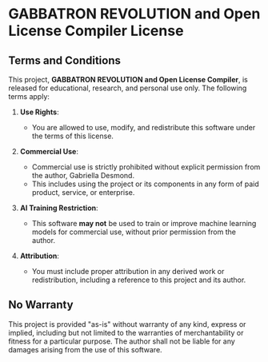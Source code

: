 # GABBATRON REVOLUTION and Open License Compiler License

## Terms and Conditions

This project, **GABBATRON REVOLUTION and Open License Compiler**, is released for educational, research, and personal use only. The following terms apply:

1. **Use Rights**:
   - You are allowed to use, modify, and redistribute this software under the terms of this license.
   
2. **Commercial Use**:
   - Commercial use is strictly prohibited without explicit permission from the author, Gabriella Desmond.
   - This includes using the project or its components in any form of paid product, service, or enterprise.

3. **AI Training Restriction**:
   - This software **may not** be used to train or improve machine learning models for commercial use, without prior permission from the author.

4. **Attribution**:
   - You must include proper attribution in any derived work or redistribution, including a reference to this project and its author.

## No Warranty

This project is provided "as-is" without warranty of any kind, express or implied, including but not limited to the warranties of merchantability or fitness for a particular purpose. The author shall not be liable for any damages arising from the use of this software.